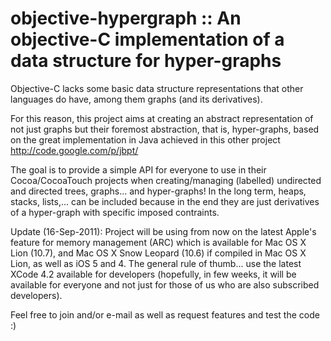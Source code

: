 objective-hypergraph :: An objective-C implementation of a data structure for hyper-graphs
==========================================================================================

Objective-C lacks some basic data structure representations that other languages do have, among them graphs (and its derivatives).

For this reason, this project aims at creating an abstract representation of not just graphs but their foremost abstraction, that is, hyper-graphs, based on the great implementation in Java achieved in this other project http://code.google.com/p/jbpt/

The goal is to provide a simple API for everyone to use in their Cocoa/CocoaTouch projects when creating/managing (labelled) undirected and directed trees, graphs... and hyper-graphs!
In the long term, heaps, stacks, lists,... can be included because in the end they are just derivatives of a hyper-graph with specific imposed contraints.

Update (16-Sep-2011): Project will be using from now on the latest Apple's feature for memory management (ARC) which is available for Mac OS X Lion (10.7), and Mac OS X Snow Leopard (10.6) if compiled in Mac OS X Lion, as well as iOS 5 and 4.
The general rule of thumb... use the latest XCode 4.2 available for developers (hopefully, in few weeks, it will be available for everyone and not just for those of us who are also subscribed developers).

Feel free to join and/or e-mail as well as request features and test the code :)
